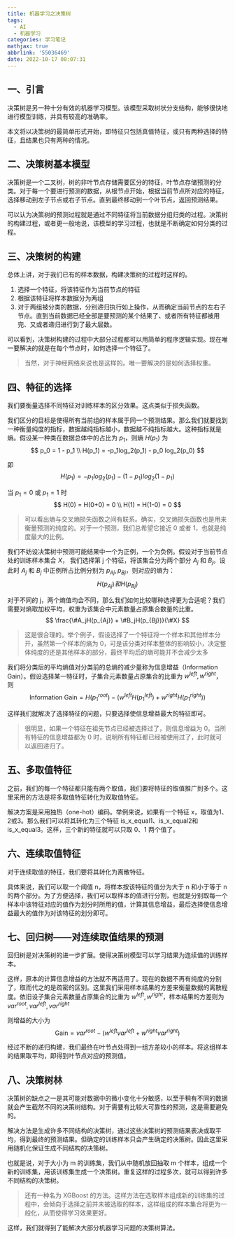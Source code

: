 ```yaml
---
title: 机器学习之决策树
tags:
  - AI
  - 机器学习
categories: 学习笔记
mathjax: true
abbrlink: '55036469'
date: 2022-10-17 08:07:31
---
```

## 一、引言
决策树是另一种十分有效的机器学习模型。该模型采取树状分支结构，能够很快地进行模型训练，并具有较高的准确率。

本文将以决策树的最简单形式开始，即特征只包括真值特征，或只有两种选择的特征，且结果也只有两种的情况。

## 二、决策树基本模型
决策树是一个二叉树，树的非叶节点存储需要区分的特征，叶节点存储预测的分类。对于每一个要进行预测的数据，从根节点开始，根据当前节点所对应的特征，选择移动到左子节点或右子节点。直到最终移动到一个叶节点，返回预测结果。

可以认为决策树的预测过程就是通过不同特征将当前数据分组归类的过程。决策树的构建过程，或者更一般地说，该模型的学习过程，也就是不断确定如何分类的过程。

## 三、决策树的构建
总体上讲，对于我们已有的样本数据，构建决策树的过程时这样的。
1. 选择一个特征，将该特征作为当前节点的特征
2. 根据该特征将样本数据分为两组
3. 对于两组被分类的数据，分别递归执行如上操作，从而确定当前节点的左右子节点。直到当前数据已经全部是要预测的某个结果了、或者所有特征都被用完、又或者递归进行到了最大层数。

可以看到，决策树构建的过程中大部分过程都可以用简单的程序逻辑实现。现在唯一要解决的就是在每个节点时，如何选择一个特征了。

> 当然，对于神经网络来说也是这样的。唯一要解决的是如何选择权重。

## 四、特征的选择
我们要衡量选择不同特征对训练样本的区分效果。这点类似于损失函数。

我们区分的目标是使得所有当前组的样本属于同一个预测结果。那么我们就要找到一种衡量纯度的指标，数据越纯指标越小，数据越不纯指标越大。这种指标就是熵。假设某一种类在数据总体中的占比为 $p_1$，则熵 $H(p_1)$ 为
$$
    p_0 = 1 - p_1 \\
    H(p_1) = -p_1log_2(p_1) - p_0 log_2(p_0)
$$

即
$$
    H(p_1) = -p_1log_2(p_1) - (1-p_1) log_2(1 - p_1)
$$

当 $p_1 = 0$ 或 $p_1 = 1$ 时
$$
    H(0) = H(0+0) = 0 \\
    H(1) = H(1-0) = 0
$$

> 可以看出熵与交叉熵损失函数之间有联系。确实，交叉熵损失函数也是用来衡量预测的纯度的。对于一个预测，我们总希望它接近 0 或者 1，也就是纯度最大的比例。

我们不妨设决策树中预测可能结果中一个为正例，一个为负例。假设对于当前节点处的训练样本集合 $X$， 我们选择第 j 个特征，将该集合分为两个部分 $A_j$ 和 $B_j$。设此时 $A_j$ 和 $B_j$ 中正例所占比例分别为 $p_{Aj}, p_{Bj}$，则对应的熵为：
$$
    H(p_{Aj}) 和 H(p_{Bj})
$$

对于不同的 j，两个熵值均会不同，那么我们如何比较哪种选择更为合适呢？我们需要对熵取加权平均，权重为该集合中元素数量占原集合数量的比重。
$$
    \frac{\#A_jH(p_{Aj}) + \#B_jH(p_{Bj})}{\#X} 
$$

> 这是很合理的。举个例子，假设选择了一个特征将一个样本和其他样本分开，虽然第一个样本的熵为 0，可是该分类对样本整体的影响较小，决定整体纯度的还是其他样本的部分，最终平均后的熵可能并不会减少太多

我们将分类后的平均熵值对分类前的总熵的减少量称为信息增益（Information Gain）。假设选择某一特征时，子集合元素数量占原集合的比重为 $w^{left}, w^{right}$，则
$$
    \text{Information Gain} = H(p^{root}_1) - (w^{left}H(p^{left}_1) + w^{right}H(p^{right}_1))
$$

这样我们就解决了选择特征的问题，只要选择使信息增益最大的特征即可。
> 很明显，如果一个特征在祖先节点已经被选择过了，则信息增益为 0。当所有特征的信息增益都为 0 时，说明所有特征都已经被使用过了，此时就可以返回递归了。

## 五、多取值特征
之前，我们的每一个特征都只能有两个取值，我们要将特征的取值推广到多个。这里采用的方法是将多取值特征转化为双取值特征。

解决方案是采用独热（one-hot）编码。举例来说，如果有一个特征 x，取值为1、2或3。那么我们可以将其转化为三个特征 is_x_equal1、is_x_equal2和is_x_equal3。这样，三个新的特征就可以只取 0、1 两个值了。

## 六、连续取值特征
对于连续取值的特征，我们要将其转化为离散特征。

具体来说，我们可以取一个阈值 n，将样本按该特征的值分为大于 n 和小于等于 n 的两个部分。为了方便选择，我们可以取样本的值进行分割，也就是分别取每一个样本中该特征对应的值作为划分时所用的值，计算其信息增益，最后选择使信息增益最大的值作为对该特征的划分即可。

## 七、回归树——对连续取值结果的预测
回归树是对决策树的进一步扩展。使得决策树模型可以学习结果为连续值的训练样本。

这样，原本的计算信息增益的方法就不再适用了。现在的数据不再有纯度的分别了，取而代之的是疏密的区别。这里我们采用样本结果的方差来衡量数据的离散程度。依旧设子集合元素数量占原集合的比重为 $w^{left}, w^{right}$，样本结果的方差则为 $var^{root}, var^{left}, var^{right}$

则增益的大小为
$$
    \text{Gain} = var^{root} - (w^{left}var^{left} + w^{right}var^{right})
$$

经过不断的递归构建，我们最终在叶节点处得到一组方差较小的样本。将这组样本的结果取平均，即得到叶节点对应的预测值。

## 八、决策树林
决策树的缺点之一是其可能对数据中的微小变化十分敏感，以至于稍有不同的数据就会产生截然不同的决策树结构。对于需要有比较大可靠性的预测，这是需要避免的。

解决方法是生成许多不同结构的决策树，通过这些决策树的预测结果表决或取平均，得到最终的预测结果。但确定的训练样本只会产生确定的决策树。因此这里采用随机化保证生成不同结构的决策树。

也就是说，对于大小为 m 的训练集，我们从中随机放回抽取 m 个样本，组成一个新的训练集，用该训练集生成一个决策树。重复这样的过程多次，就可以得到许多不同结构的决策树。

> 还有一种名为 XGBoost 的方法。这样方法在选取样本组成新的训练集的过程中，会倾向于选择之前并未被选取的样本，这样组成的样本集合将更为一般化，从而使得学习效果更好。

这样，我们就得到了能解决大部分机器学习问题的决策树算法。